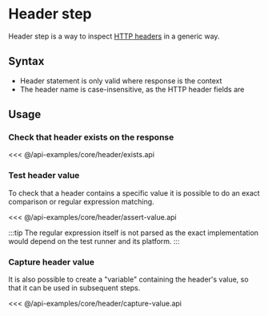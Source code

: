 # Header step

Header step is a way to inspect [HTTP headers][hh] in a generic way.

[hh]: https://developer.mozilla.org/docs/Web/HTTP/Headers

## Syntax

* Header statement is only valid where response is the context
* The header name is case-insensitive, as the HTTP header fields are

## Usage

### Check that header exists on the response

<<< @/api-examples/core/header/exists.api

### Test header value

To check that a header contains a specific value it is possible to do an exact
comparison or regular expression matching.

<<< @/api-examples/core/header/assert-value.api

:::tip
The regular expression itself is not parsed as the exact implementation would
depend on the test runner and its platform.
:::

### Capture header value

It is also possible to create a "variable" containing the header's value, so that
it can be used in subsequent steps.

<<< @/api-examples/core/header/capture-value.api
